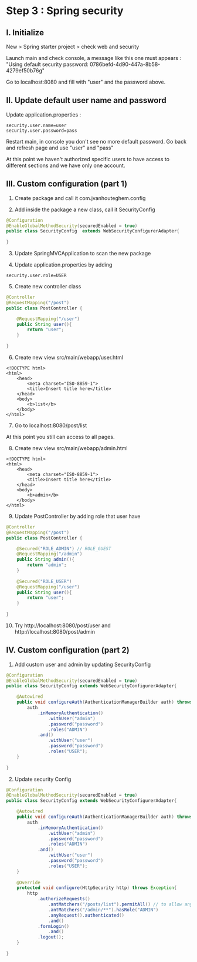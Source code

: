 # Step 3 :  Spring security
 
## I. Initialize

New > Spring starter project > check web and security

Launch main and check console, a message like this one must appears : "Using default security password: 0786befd-4d90-447a-8b58-4279ef50b76g"

Go to localhost:8080 and fill with "user" and the password above.

## II. Update default user name and password

Update application.properties : 

```
security.user.name=user
security.user.password=pass
```
Restart main, in console you don't see no more default password.
Go back and refresh page and use "user" and "pass"

At this point we haven't authorized specific users to have access to different sections and we have only one account.

## III. Custom configuration (part 1)

1) Create package and call it com.jvanhouteghem.config


2) Add inside the package a new class, call it SecurityConfig

```java
@Configuration
@EnableGlobalMethodSecurity(securedEnabled = true)
public class SecurityConfig  extends WebSecurityConfigurerAdapter{
	
}

```

3) Update SpringMVCApplication to scan the new package


4) Update application.properties by adding 

```
security.user.role=USER
```

5) Create new controller class

```java
@Controller
@RequestMapping("/post")
public class PostController {

	@RequestMapping("/user")
	public String user(){
		return "user";
	}
	
}
```

6) Create new view src/main/webapp/user.html

```
<!DOCTYPE html>
<html>
	<head>
		<meta charset="ISO-8859-1">
		<title>Insert title here</title>
	</head>
	<body>
		<b>list</b>
	</body>
</html>
```

7) Go to localhost:8080/post/list

At this point you still can access to all pages.


8) Create new view src/main/webapp/admin.html
```
<!DOCTYPE html>
<html>
	<head>
		<meta charset="ISO-8859-1">
		<title>Insert title here</title>
	</head>
	<body>
		<b>admin</b>
	</body>
</html>
```


9) Update PostController by adding role that user have

```java
@Controller
@RequestMapping("/post")
public class PostController {

	@Secured("ROLE_ADMIN") // ROLE_GUEST
	@RequestMapping("/admin")
	public String admin(){
		return "admin";
	}
	
	@Secured("ROLE_USER")
	@RequestMapping("/user")
	public String user(){
		return "user";
	}
	
}
```

10) Try http://localhost:8080/post/user and http://localhost:8080/post/admin

## IV. Custom configuration (part 2)

1) Add custom user and admin by updating SecurityConfig

```java
@Configuration
@EnableGlobalMethodSecurity(securedEnabled = true)
public class SecurityConfig extends WebSecurityConfigurerAdapter{

	@Autowired
	public void configureAuth(AuthenticationManagerBuilder auth) throws Exception{
		auth
			.inMemoryAuthentication()
				.withUser("admin")
				.password("password")
				.roles("ADMIN")
			.and()
				.withUser("user")
				.password("password")
				.roles("USER");
	}
	
}
```

2) Update security Config

```java
@Configuration
@EnableGlobalMethodSecurity(securedEnabled = true)
public class SecurityConfig extends WebSecurityConfigurerAdapter{

	@Autowired
	public void configureAuth(AuthenticationManagerBuilder auth) throws Exception{
		auth
			.inMemoryAuthentication()
				.withUser("admin")
				.password("password")
				.roles("ADMIN")
			.and()
				.withUser("user")
				.password("password")
				.roles("USER");
	}
	
	@Override
	protected void configure(HttpSecurity http) throws Exception{
		http
			.authorizeRequests()
				.antMatchers("/posts/list").permitAll() // to allow anything from posts/list
				.antMatchers("/admin/**").hasRole("ADMIN")
				.anyRequest().authenticated()
				.and()
			.formLogin()
				.and()
			.logout();
	}
	
}
```
